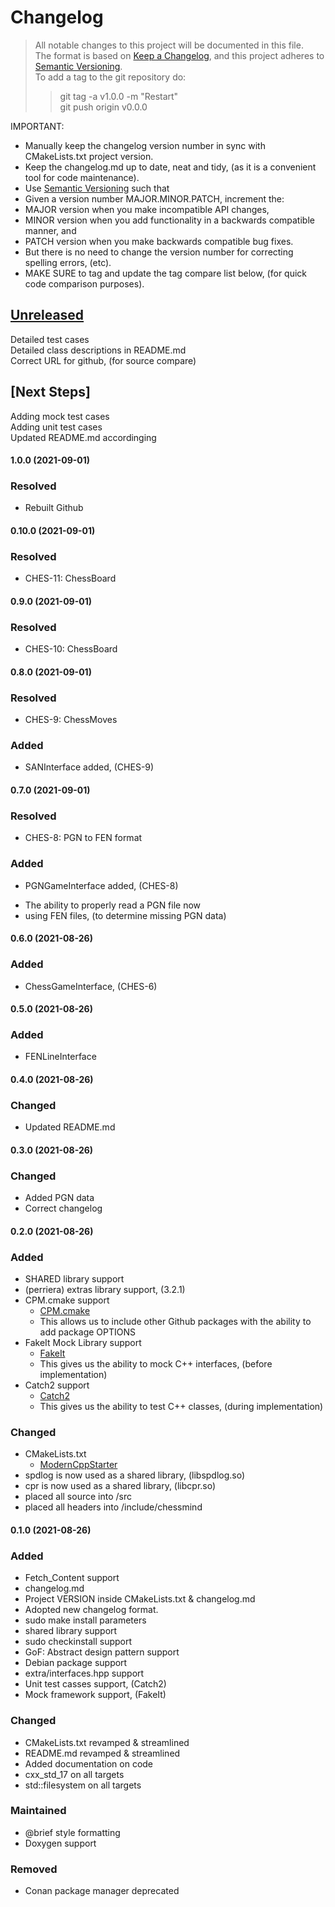 
# Changelog
> All notable changes to this project will be documented in this file.</br>
The format is based on [Keep a Changelog](https://keepachangelog.com/en/1.0.0/), and this project adheres to [Semantic Versioning](https://semver.org/spec/v2.0.0.html).</br>
> To add a tag to the git repository do:
> > git tag -a v1.0.0 -m "Restart"</br>
> > git push origin v0.0.0
> 

IMPORTANT: 
- Manually keep the changelog version number in sync with CMakeLists.txt project version.<br>
- Keep the changelog.md up to date, neat and tidy, (as it is a convenient tool for code maintenance).<br>
- Use [Semantic Versioning](https://semver.org/spec/v2.0.0.html) such that<br>
- Given a version number MAJOR.MINOR.PATCH, increment the:<br>
- MAJOR version when you make incompatible API changes,<br>
- MINOR version when you add functionality in a backwards compatible manner, and<br>
- PATCH version when you make backwards compatible bug fixes. <br>
- But there is no need to change the version number for correcting spelling errors, (etc).<br>
- MAKE SURE to tag and update the tag compare list below, (for quick code comparison purposes).<br>

## [Unreleased]
Detailed test cases</br>
Detailed class descriptions in README.md</br>
Correct URL for github, (for source compare)</br>

## [Next Steps]
Adding mock test cases </br>
Adding unit test cases </br>
Updated README.md accordinging</br>

#### 1.0.0 (2021-09-01)
### Resolved
- Rebuilt Github

#### 0.10.0 (2021-09-01)
### Resolved
- CHES-11: ChessBoard

#### 0.9.0 (2021-09-01)
### Resolved
- CHES-10: ChessBoard

#### 0.8.0 (2021-09-01)
### Resolved
- CHES-9: ChessMoves
### Added
- SANInterface added, (CHES-9)

#### 0.7.0 (2021-09-01)
### Resolved
- CHES-8: PGN to FEN format
### Added
- PGNGameInterface added, (CHES-8)
* The ability to properly read a PGN file now 
* using FEN files, (to determine missing PGN data)

#### 0.6.0 (2021-08-26)
### Added
- ChessGameInterface, (CHES-6)

#### 0.5.0 (2021-08-26)
### Added
- FENLineInterface

#### 0.4.0 (2021-08-26)
### Changed
- Updated README.md

#### 0.3.0 (2021-08-26)
### Changed
- Added PGN data
- Correct changelog

#### 0.2.0 (2021-08-26)
### Added
- SHARED library support
- (perriera) extras library support, (3.2.1)
- CPM.cmake support
  * [CPM.cmake](https://github.com/cpm-cmake/CPM.cmake/blob/master/LICENSE) 
  * This allows us to include other Github packages with the ability
    to add package OPTIONS
- FakeIt Mock Library support
  * [FakeIt](https://github.com/eranpeer/FakeIt) 
  * This gives us the ability to mock C++ interfaces, (before implementation)
- Catch2 support
  * [Catch2](https://github.com/catchorg/Catch2)
  * This gives us the ability to test C++ classes, (during implementation)
### Changed
- CMakeLists.txt
  * [ModernCppStarter](https://github.com/TheLartians/ModernCppStarter/blob/master/LICENSE) 
- spdlog is now used as a shared library, (libspdlog.so)
- cpr is now used as a shared library, (libcpr.so)
- placed all source into /src
- placed all headers into /include/chessmind

#### 0.1.0 (2021-08-26)
### Added
- Fetch_Content support
- changelog.md
- Project VERSION inside CMakeLists.txt & changelog.md
- Adopted new changelog format.
- sudo make install parameters
- shared library support
- sudo checkinstall support
- GoF: Abstract design pattern support
- Debian package support
- extra/interfaces.hpp support
- Unit test casses support, (Catch2)
- Mock framework support, (FakeIt)

### Changed
- CMakeLists.txt revamped & streamlined
- README.md revamped & streamlined
- Added documentation on code
- cxx_std_17 on all targets
- std::filesystem on all targets

### Maintained
- @brief style formatting
- Doxygen support 

### Removed
- Conan package manager deprecated

[Unreleased]: https://github.com/perriera/chessmind.git/compare/v0.0.0...HEAD
[1.0.0]: https://github.com/perriera/chessmind.git/compare/v0.10.0...v1.0.0
[0.10.0]: https://github.com/perriera/chessmind.git/compare/v0.9.0...v0.10.0
[0.1.0]: https://github.com/perriera/chessmind.git/releases/tag/v0.1.0
